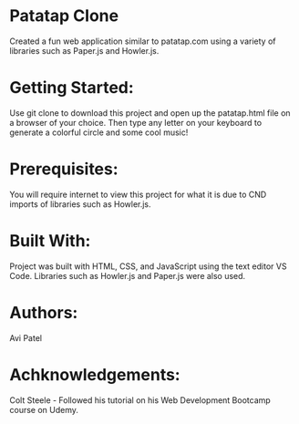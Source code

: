 # Patatap Clone

Created a fun web application similar to patatap.com using a variety of libraries such as Paper.js and Howler.js. 

# Getting Started: 

Use git clone to download this project and open up the patatap.html file on a browser of your choice. Then type any letter on your keyboard to generate a colorful circle and some cool music!

# Prerequisites: 

You will require internet to view this project for what it is due to CND imports of libraries such as Howler.js.

# Built With: 

Project was built with HTML, CSS, and JavaScript using the text editor VS Code. Libraries such as Howler.js and Paper.js were also used.

# Authors: 

Avi Patel

# Achknowledgements: 

Colt Steele - Followed his tutorial on his Web Development Bootcamp course on Udemy. 

